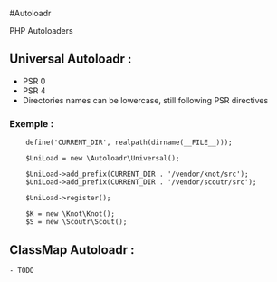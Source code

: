 #Autoloadr

PHP Autoloaders  

## Universal Autoloadr : 
   - PSR 0 
   - PSR 4 
   - Directories names can be lowercase, still following PSR directives
    
    
### Exemple : 
    
        define('CURRENT_DIR', realpath(dirname(__FILE__)));
                    
        $UniLoad = new \Autoloadr\Universal();
        
        $UniLoad->add_prefix(CURRENT_DIR . '/vendor/knot/src');
        $UniLoad->add_prefix(CURRENT_DIR . '/vendor/scoutr/src');
        
        $UniLoad->register();
        
        $K = new \Knot\Knot();
        $S = new \Scoutr\Scout();


## ClassMap Autoloadr : 

    - TODO
    

